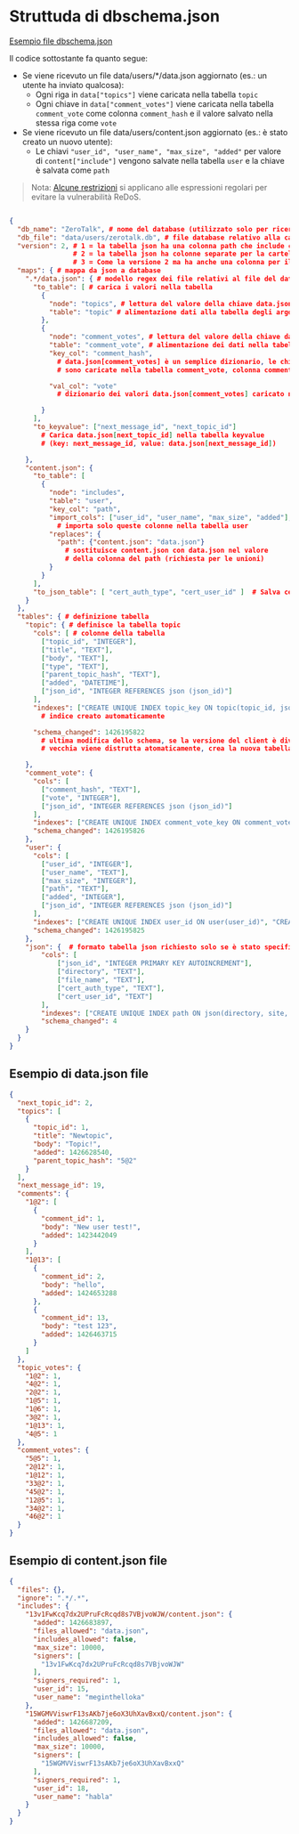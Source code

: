 # Struttuda di dbschema.json

[Esempio file dbschema.json](https://github.com/HelloZeroNet/ZeroTalk/blob/master/dbschema.json)

Il codice sottostante fa quanto segue:

 - Se viene ricevuto un file data/users/*/data.json aggiornato (es.: un utente ha inviato qualcosa):
   - Ogni riga in `data["topics"]` viene caricata nella tabella `topic`
   - Ogni chiave in `data["comment_votes"]` viene caricata nella tabella `comment_vote` come colonna `comment_hash` e il valore salvato nella stessa riga come `vote`
 - Se viene ricevuto un file data/users/content.json aggiornato (es.: è stato creato un nuovo utente):
   - Le chiavi `"user_id", "user_name", "max_size", "added"` per valore di `content["include"]` vengono salvate nella tabella `user` e la chiave è salvata come `path`

> Nota: [Alcune restrizioni](content_json/#limitazioni-espressioni-regolari) si applicano alle espressioni regolari per evitare la vulnerabilità ReDoS.

```json

{
  "db_name": "ZeroTalk", # nome del database (utilizzato solo per ricerca errori)
  "db_file": "data/users/zerotalk.db", # file database relativo alla cartella del sito
  "version": 2, # 1 = la tabella json ha una colonna path che include cartella e nome del file
                # 2 = la tabella json ha colonne separate per la cartella e il nome del file
                # 3 = Come la versione 2 ma ha anche una colonna per il sito (per unione di siti)
  "maps": { # mappa da json a database
    ".*/data.json": { # modello regex dei file relativi al file del database
      "to_table": [ # carica i valori nella tabella
        {
          "node": "topics", # lettura del valore della chiave data.json[argomenti]
          "table": "topic" # alimentazione dati alla tabella degli argomenti
        },
        {
          "node": "comment_votes", # lettura del valore della chiave data.json[comment_votes]
          "table": "comment_vote", # alimentazione dei dati nella tabella comment_vote
          "key_col": "comment_hash",
            # data.json[comment_votes] è un semplice dizionario, le chiavi del dizionario
            # sono caricate nella tabella comment_vote, colonna comment_hash

          "val_col": "vote"
            # dizionario dei valori data.json[comment_votes] caricato nella colonna vote della tabella comment_vote

        }
      ],
      "to_keyvalue": ["next_message_id", "next_topic_id"]
        # Carica data.json[next_topic_id] nella tabella keyvalue
        # (key: next_message_id, value: data.json[next_message_id])

    },
    "content.json": {
      "to_table": [
        {
          "node": "includes",
          "table": "user",
          "key_col": "path",
          "import_cols": ["user_id", "user_name", "max_size", "added"],
            # importa solo queste colonne nella tabella user
          "replaces": {
            "path": {"content.json": "data.json"}
              # sostituisce content.json con data.json nel valore
              # della colonna del path (richiesta per le unioni)
          }
        }
      ],
      "to_json_table": [ "cert_auth_type", "cert_user_id" ]  # Salva cert_auth_type e cert_user_id direttamente nella tabella json (quey semplici e veloci)
    }
  },
  "tables": { # definizione tabella
    "topic": { # definisce la tabella topic
      "cols": [ # colonne della tabella
        ["topic_id", "INTEGER"],
        ["title", "TEXT"],
        ["body", "TEXT"],
        ["type", "TEXT"],
        ["parent_topic_hash", "TEXT"],
        ["added", "DATETIME"],
        ["json_id", "INTEGER REFERENCES json (json_id)"]
      ],
      "indexes": ["CREATE UNIQUE INDEX topic_key ON topic(topic_id, json_id)"],
        # indice creato automaticamente

      "schema_changed": 1426195822
        # ultima modifica dello schema, se la versione del client è diversa allora la
        # vecchia viene distrutta atomaticamente, crea la nuova tabella e ricarica in essa i dati

    },
    "comment_vote": {
      "cols": [
        ["comment_hash", "TEXT"],
        ["vote", "INTEGER"],
        ["json_id", "INTEGER REFERENCES json (json_id)"]
      ],
      "indexes": ["CREATE UNIQUE INDEX comment_vote_key ON comment_vote(comment_hash, json_id)", "CREATE INDEX comment_vote_hash ON comment_vote(comment_hash)"],
      "schema_changed": 1426195826
    },
    "user": {
      "cols": [
        ["user_id", "INTEGER"],
        ["user_name", "TEXT"],
        ["max_size", "INTEGER"],
        ["path", "TEXT"],
        ["added", "INTEGER"],
        ["json_id", "INTEGER REFERENCES json (json_id)"]
      ],
      "indexes": ["CREATE UNIQUE INDEX user_id ON user(user_id)", "CREATE UNIQUE INDEX user_path ON user(path)"],
      "schema_changed": 1426195825
    },
    "json": {  # formato tabella json richiesto solo se è stato specificato il modello to_json_table
        "cols": [
            ["json_id", "INTEGER PRIMARY KEY AUTOINCREMENT"],
            ["directory", "TEXT"],
            ["file_name", "TEXT"],
            ["cert_auth_type", "TEXT"],
            ["cert_user_id", "TEXT"]
        ],
        "indexes": ["CREATE UNIQUE INDEX path ON json(directory, site, file_name)"],
        "schema_changed": 4
    }
  }
}
```

## Esempio di data.json file
```json
{
  "next_topic_id": 2,
  "topics": [
    {
      "topic_id": 1,
      "title": "Newtopic",
      "body": "Topic!",
      "added": 1426628540,
      "parent_topic_hash": "5@2"
    }
  ],
  "next_message_id": 19,
  "comments": {
    "1@2": [
      {
        "comment_id": 1,
        "body": "New user test!",
        "added": 1423442049
      }
    ],
    "1@13": [
      {
        "comment_id": 2,
        "body": "hello",
        "added": 1424653288
      },
      {
        "comment_id": 13,
        "body": "test 123",
        "added": 1426463715
      }
    ]
  },
  "topic_votes": {
    "1@2": 1,
    "4@2": 1,
    "2@2": 1,
    "1@5": 1,
    "1@6": 1,
    "3@2": 1,
    "1@13": 1,
    "4@5": 1
  },
  "comment_votes": {
    "5@5": 1,
    "2@12": 1,
    "1@12": 1,
    "33@2": 1,
    "45@2": 1,
    "12@5": 1,
    "34@2": 1,
    "46@2": 1
  }
}
```

## Esempio di content.json file

```json
{
  "files": {},
  "ignore": ".*/.*",
  "includes": {
    "13v1FwKcq7dx2UPruFcRcqd8s7VBjvoWJW/content.json": {
      "added": 1426683897,
      "files_allowed": "data.json",
      "includes_allowed": false,
      "max_size": 10000,
      "signers": [
        "13v1FwKcq7dx2UPruFcRcqd8s7VBjvoWJW"
      ],
      "signers_required": 1,
      "user_id": 15,
      "user_name": "meginthelloka"
    },
    "15WGMVViswrF13sAKb7je6oX3UhXavBxxQ/content.json": {
      "added": 1426687209,
      "files_allowed": "data.json",
      "includes_allowed": false,
      "max_size": 10000,
      "signers": [
        "15WGMVViswrF13sAKb7je6oX3UhXavBxxQ"
      ],
      "signers_required": 1,
      "user_id": 18,
      "user_name": "habla"
    }
  }
}
```
